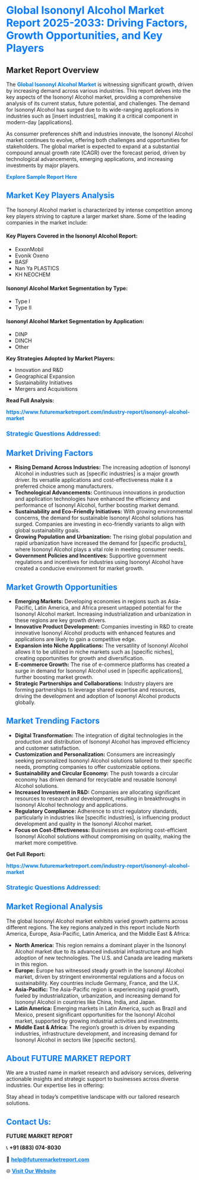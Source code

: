 <h1 style="color: #007BFF;">Global Isononyl Alcohol Market Report 2025-2033: Driving Factors, Growth Opportunities, and Key Players</h1>

<section id="overview">
<h2>Market Report Overview</h2>
<p>The <a href="https://www.futuremarketreport.com/industry-report/isononyl-alcohol-market" style="color: #007BFF; text-decoration: none;"><strong>Global Isononyl Alcohol Market</strong></a> is witnessing significant growth, driven by increasing demand across various industries. This report delves into the key aspects of the Isononyl Alcohol market, providing a comprehensive analysis of its current status, future potential, and challenges. The demand for Isononyl Alcohol has surged due to its wide-ranging applications in industries such as [insert industries], making it a critical component in modern-day [applications].</p>
<p>As consumer preferences shift and industries innovate, the Isononyl Alcohol market continues to evolve, offering both challenges and opportunities for stakeholders. The global market is expected to expand at a substantial compound annual growth rate (CAGR) over the forecast period, driven by technological advancements, emerging applications, and increasing investments by major players.</p>
</section>

<section id="overview">
<p><a href="https://www.futuremarketreport.com/request-sample/reportId=88619" style="color: #007BFF; text-decoration: none;"><strong>Explore Sample Report Here</strong></a></p>
</section>

<section id="key-players">
<h2 style="color: #007BFF;">Market Key Players Analysis</h2>
<p>The Isononyl Alcohol market is characterized by intense competition among key players striving to capture a larger market share. Some of the leading companies in the market include:</p>
<h4>Key Players Covered in the Isononyl Alcohol Report:</h4>
<ul><li>ExxonMobil</li><li>Evonik Oxeno</li><li>BASF</li><li>Nan Ya PLASTICS</li><li>KH NEOCHEM</li></ul>
<h4>Isononyl Alcohol Market Segmentation by Type:</h4>
<ul><li>Type I</li><li>Type II</li></ul>

<h4>Isononyl Alcohol Market Segmentation by Application:</h4>
<ul><li>DINP</li><li>DINCH</li><li>Other</li></ul>
<p><strong>Key Strategies Adopted by Market Players:</strong></p>
<ul>
<li>Innovation and R&D</li>
<li>Geographical Expansion</li>
<li>Sustainability Initiatives</li>
<li>Mergers and Acquisitions</li>
</ul>
</section>

<section>
<p><strong>Read Full Analysis: </strong></p><a href="https://www.futuremarketreport.com/industry-report/isononyl-alcohol-market" style="color: #007BFF; text-decoration: none;"><strong>https://www.futuremarketreport.com/industry-report/isononyl-alcohol-market</strong></a>
<h3 style="color: #007BFF;">Strategic Questions Addressed:</h3>
</section>

<section id="driving-factors">
<h2 style="color: #007BFF;">Market Driving Factors</h2>
<ul>
<li><strong>Rising Demand Across Industries:</strong> The increasing adoption of Isononyl Alcohol in industries such as [specific industries] is a major growth driver. Its versatile applications and cost-effectiveness make it a preferred choice among manufacturers.</li>
<li><strong>Technological Advancements:</strong> Continuous innovations in production and application technologies have enhanced the efficiency and performance of Isononyl Alcohol, further boosting market demand.</li>
<li><strong>Sustainability and Eco-Friendly Initiatives:</strong> With growing environmental concerns, the demand for sustainable Isononyl Alcohol solutions has surged. Companies are investing in eco-friendly variants to align with global sustainability goals.</li>
<li><strong>Growing Population and Urbanization:</strong> The rising global population and rapid urbanization have increased the demand for [specific products], where Isononyl Alcohol plays a vital role in meeting consumer needs.</li>
<li><strong>Government Policies and Incentives:</strong> Supportive government regulations and incentives for industries using Isononyl Alcohol have created a conducive environment for market growth.</li>
</ul>
</section>

<section id="growth-opportunities">
<h2 style="color: #007BFF;">Market Growth Opportunities</h2>
<ul>
<li><strong>Emerging Markets:</strong> Developing economies in regions such as Asia-Pacific, Latin America, and Africa present untapped potential for the Isononyl Alcohol market. Increasing industrialization and urbanization in these regions are key growth drivers.</li>
<li><strong>Innovative Product Development:</strong> Companies investing in R&D to create innovative Isononyl Alcohol products with enhanced features and applications are likely to gain a competitive edge.</li>
<li><strong>Expansion into Niche Applications:</strong> The versatility of Isononyl Alcohol allows it to be utilized in niche markets such as [specific niches], creating opportunities for growth and diversification.</li>
<li><strong>E-commerce Growth:</strong> The rise of e-commerce platforms has created a surge in demand for Isononyl Alcohol used in [specific applications], further boosting market growth.</li>
<li><strong>Strategic Partnerships and Collaborations:</strong> Industry players are forming partnerships to leverage shared expertise and resources, driving the development and adoption of Isononyl Alcohol products globally.</li>
</ul>
</section>

<section id="trending-factors">
<h2 style="color: #007BFF;">Market Trending Factors</h2>
<ul>
<li><strong>Digital Transformation:</strong> The integration of digital technologies in the production and distribution of Isononyl Alcohol has improved efficiency and customer satisfaction.</li>
<li><strong>Customization and Personalization:</strong> Consumers are increasingly seeking personalized Isononyl Alcohol solutions tailored to their specific needs, prompting companies to offer customizable options.</li>
<li><strong>Sustainability and Circular Economy:</strong> The push towards a circular economy has driven demand for recyclable and reusable Isononyl Alcohol solutions.</li>
<li><strong>Increased Investment in R&D:</strong> Companies are allocating significant resources to research and development, resulting in breakthroughs in Isononyl Alcohol technology and applications.</li>
<li><strong>Regulatory Compliance:</strong> Adherence to strict regulatory standards, particularly in industries like [specific industries], is influencing product development and quality in the Isononyl Alcohol market.</li>
<li><strong>Focus on Cost-Effectiveness:</strong> Businesses are exploring cost-efficient Isononyl Alcohol solutions without compromising on quality, making the market more competitive.</li>
</ul>
</section>

<section>
<p><strong>Get Full Report: </strong></p><a href="https://www.futuremarketreport.com/industry-report/isononyl-alcohol-market" style="color: #007BFF; text-decoration: none;"><strong>https://www.futuremarketreport.com/industry-report/isononyl-alcohol-market</strong></a>
<h3 style="color: #007BFF;">Strategic Questions Addressed:</h3>
</section>


<section id="regional-analysis">
<h2 style="color: #007BFF;">Market Regional Analysis</h2>
<p>The global Isononyl Alcohol market exhibits varied growth patterns across different regions. The key regions analyzed in this report include North America, Europe, Asia-Pacific, Latin America, and the Middle East & Africa:</p>
<ul>
<li><strong>North America:</strong> This region remains a dominant player in the Isononyl Alcohol market due to its advanced industrial infrastructure and high adoption of new technologies. The U.S. and Canada are leading markets in this region.</li>
<li><strong>Europe:</strong> Europe has witnessed steady growth in the Isononyl Alcohol market, driven by stringent environmental regulations and a focus on sustainability. Key countries include Germany, France, and the U.K.</li>
<li><strong>Asia-Pacific:</strong> The Asia-Pacific region is experiencing rapid growth, fueled by industrialization, urbanization, and increasing demand for Isononyl Alcohol in countries like China, India, and Japan.</li>
<li><strong>Latin America:</strong> Emerging markets in Latin America, such as Brazil and Mexico, present significant opportunities for the Isononyl Alcohol market, supported by growing industrial activities and investments.</li>
<li><strong>Middle East & Africa:</strong> The region’s growth is driven by expanding industries, infrastructure development, and increasing demand for Isononyl Alcohol in sectors like [specific sectors].</li>
</ul>
</section>

<footer>
<h2 style="color: #007BFF;">About FUTURE MARKET REPORT</h2>
<p>We are a trusted name in market research and advisory services, delivering actionable insights and strategic support to businesses across diverse industries. Our expertise lies in offering:</p>

<p>Stay ahead in today’s competitive landscape with our tailored research solutions.</p>

<h2 style="color: #007BFF;">Contact Us:</h2>
<p><strong>FUTURE MARKET REPORT</strong></p>
<p>📞 <strong>+91 (883) 074-8030</strong></p>
<p>📧 <strong><a href="mailto:help@futuremarketreport.com" style="color: #007BFF;">help@futuremarketreport.com</a></strong></p>
<p>🌐 <strong><a href="https://www.futuremarketreport.com/" style="color: #007BFF;">Visit Our Website</a></strong></p>
</footer>